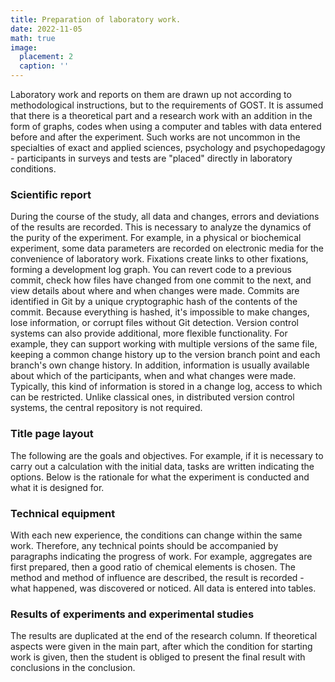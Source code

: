 ```yaml
---
title: Preparation of laboratory work.
date: 2022-11-05
math: true
image:
  placement: 2
  caption: ''
---
```


Laboratory work and reports on them are drawn up not according to methodological instructions, but to the requirements of GOST. It is assumed that there is a theoretical part and a research work with an addition in the form of graphs, codes when using a computer and tables with data entered before and after the experiment. Such works are not uncommon in the specialties of exact and applied sciences, psychology and psychopedagogy - participants in surveys and tests are "placed" directly in laboratory conditions.

### Scientific report

During the course of the study, all data and changes, errors and deviations of the results are recorded. This is necessary to analyze the dynamics of the purity of the experiment. For example, in a physical or biochemical experiment, some data parameters are recorded on electronic media for the convenience of laboratory work. Fixations create links to other fixations, forming a development log graph. You can revert code to a previous commit, check how files have changed from one commit to the next, and view details about where and when changes were made. Commits are identified in Git by a unique cryptographic hash of the contents of the commit. Because everything is hashed, it's impossible to make changes, lose information, or corrupt files without Git detection. Version control systems can also provide additional, more flexible functionality. For example, they can support working with multiple versions of the same file, keeping a common change history up to the version branch point and each branch's own change history. In addition, information is usually available about which of the participants, when and what changes were made. Typically, this kind of information is stored in a change log, access to which can be restricted. Unlike classical ones, in distributed version control systems, the central repository is not required.

### Title page layout

The following are the goals and objectives. For example, if it is necessary to carry out a calculation with the initial data, tasks are written indicating the options. Below is the rationale for what the experiment is conducted and what it is designed for.


### Technical equipment

With each new experience, the conditions can change within the same work. Therefore, any technical points should be accompanied by paragraphs indicating the progress of work. For example, aggregates are first prepared, then a good ratio of chemical elements is chosen. The method and method of influence are described, the result is recorded - what happened, was discovered or noticed. All data is entered into tables.


### Results of experiments and experimental studies

The results are duplicated at the end of the research column. If theoretical aspects were given in the main part, after which the condition for starting work is given, then the student is obliged to present the final result with conclusions in the conclusion.